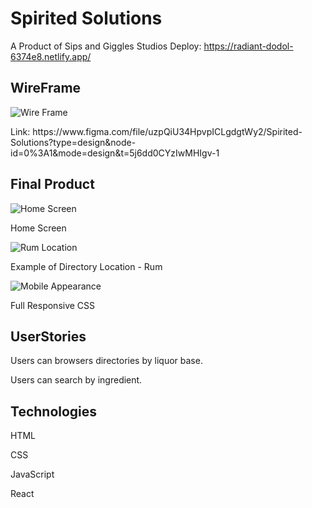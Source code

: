 # Spirited Solutions

A Product of Sips and Giggles Studios
Deploy: https://radiant-dodol-6374e8.netlify.app/

## WireFrame
![Wire Frame](<spirited-solutions/src/assets/Wire Frame.png>)
<p>Link: https://www.figma.com/file/uzpQiU34HpvpICLgdgtWy2/Spirited-Solutions?type=design&node-id=0%3A1&mode=design&t=5j6dd0CYzIwMHIgv-1</p>

## Final Product
![Home Screen](<spirited-solutions/src/assets/Home Screen.png>)
<p>Home Screen</p>

![Rum Location](<spirited-solutions/src/assets/Rum Location.png>)
<p>Example of Directory Location - Rum</p>

![Mobile Appearance](<spirited-solutions/src/assets/Mobile Appearance.png>)
<p>Full Responsive CSS</p>

## UserStories
<p>Users can browsers directories by liquor base.</p>
<p>Users can search by ingredient.</p>

## Technologies
<p>HTML
<p>CSS</p>
<p>JavaScript</p>
<p>React</p>

